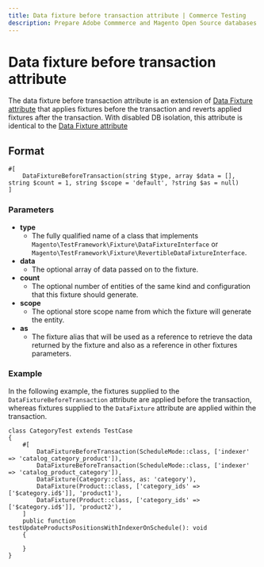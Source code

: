 ```yaml
---
title: Data fixture before transaction attribute | Commerce Testing
description: Prepare Adobe Commmerce and Magento Open Source databases for testing with this built-in PHP attribute.
---
```


# Data fixture before transaction attribute

The data fixture before transaction attribute is an extension of [Data Fixture attribute][] that applies fixtures before the transaction and reverts applied fixtures after the transaction. With disabled DB isolation, this attribute is identical to the [Data Fixture attribute][]

## Format

```php?start_inline=1
#[
    DataFixtureBeforeTransaction(string $type, array $data = [], string $count = 1, string $scope = 'default', ?string $as = null)
]
```

### Parameters

-  **type**
   -  The fully qualified name of a class that implements `Magento\TestFramework\Fixture\DataFixtureInterface` or `Magento\TestFramework\Fixture\RevertibleDataFixtureInterface`.
-  **data**
   -  The optional array of data passed on to the fixture.
-  **count**
   -  The optional number of entities of the same kind and configuration that this fixture should generate.
-  **scope**
   -  The optional store scope name from which the fixture will generate the entity.
-  **as**
   -  The fixture alias that will be used as a reference to retrieve the data returned by the fixture and also as a reference in other fixtures parameters.

### Example

In the following example, the fixtures supplied to the `DataFixtureBeforeTransaction` attribute are applied before the transaction, whereas fixtures supplied to the `DataFixture` attribute are applied within the transaction.

```php?start_inline=1
class CategoryTest extends TestCase
{
    #[
        DataFixtureBeforeTransaction(ScheduleMode::class, ['indexer' => 'catalog_category_product']),
        DataFixtureBeforeTransaction(ScheduleMode::class, ['indexer' => 'catalog_product_category']),
        DataFixture(Category::class, as: 'category'),
        DataFixture(Product::class, ['category_ids' => ['$category.id$']], 'product1'),
        DataFixture(Product::class, ['category_ids' => ['$category.id$']], 'product2'),
    ]
    public function testUpdateProductsPositionsWithIndexerOnSchedule(): void
    {

    }
}
```

<!-- LINK DEFINITIONS -->

[Data Fixture attribute]: data-fixture.md

